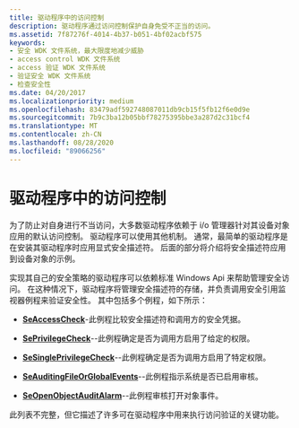 ```yaml
---
title: 驱动程序中的访问控制
description: 驱动程序通过访问控制保护自身免受不正当的访问。
ms.assetid: 7f87276f-4014-4b37-b051-4bf02acbf575
keywords:
- 安全 WDK 文件系统，最大限度地减少威胁
- access control WDK 文件系统
- access 验证 WDK 文件系统
- 验证安全 WDK 文件系统
- 检查安全性
ms.date: 04/20/2017
ms.localizationpriority: medium
ms.openlocfilehash: 83479adf592748087011db9cb15f5fb12f6e0d9e
ms.sourcegitcommit: 7b9c3ba12b05bbf78275395bbe3a287d2c31bcf4
ms.translationtype: MT
ms.contentlocale: zh-CN
ms.lasthandoff: 08/28/2020
ms.locfileid: "89066256"
---
```

# <a name="access-control-in-a-driver"></a>驱动程序中的访问控制

为了防止对自身进行不当访问，大多数驱动程序依赖于 i/o 管理器针对其设备对象应用的默认访问控制。 驱动程序可以使用其他机制。 通常，最简单的驱动程序是在安装其驱动程序时应用显式安全描述符。 后面的部分将介绍将安全描述符应用到设备对象的示例。

实现其自己的安全策略的驱动程序可以依赖标准 Windows Api 来帮助管理安全访问。 在这种情况下，驱动程序将管理安全描述符的存储，并负责调用安全引用监视器例程来验证安全性。 其中包括多个例程，如下所示：

- [**SeAccessCheck**](/windows-hardware/drivers/ddi/wdm/nf-wdm-seaccesscheck)-此例程比较安全描述符和调用方的安全凭据。

- [**SePrivilegeCheck**](/windows-hardware/drivers/ddi/ntifs/nf-ntifs-seprivilegecheck)--此例程确定是否为调用方启用了给定的权限。

- [**SeSinglePrivilegeCheck**](/windows-hardware/drivers/ddi/ntddk/nf-ntddk-sesingleprivilegecheck)--此例程确定是否为调用方启用了特定权限。

- [**SeAuditingFileOrGlobalEvents**](/windows-hardware/drivers/ddi/ntifs/nf-ntifs-seauditingfileorglobalevents)--此例程指示系统是否已启用审核。

- [**SeOpenObjectAuditAlarm**](/windows-hardware/drivers/ddi/ntifs/nf-ntifs-seopenobjectauditalarm)--此例程审核打开对象事件。

此列表不完整，但它描述了许多可在驱动程序中用来执行访问验证的关键功能。